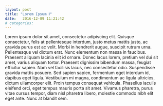 ```yaml
---
layout: post
title: "Lorem Ipsum Ⅰ"
date:   2016-12-09 11:21:42
# categories:
---
```


Lorem ipsum dolor sit amet, consectetur adipiscing elit. Quisque consectetur, felis at pellentesque interdum, justo metus mattis justo, ac gravida purus est ac velit. Morbi in hendrerit augue, suscipit rutrum urna. Pellentesque vel dictum erat. Nunc elementum non massa in faucibus. Praesent aliquam lacinia elit id ornare. Donec lacus lorem, pretium vel dui sit amet, varius aliquam tortor. Praesent dignissim bibendum massa, feugiat efficitur sapien. Nam vel facilisis lacus, nec consectetur odio. Suspendisse gravida mattis posuere. Sed sapien sapien, fermentum eget interdum id, dapibus eget ligula. Vestibulum mi magna, condimentum ac ligula ultricies, dictum ullamcorper elit. Proin tempus consequat vehicula. Phasellus iaculis eleifend orci, eget tempus mauris porta sit amet. Vivamus pharetra, purus vitae cursus tempor, diam nisl pharetra libero, molestie commodo nibh elit eget ante. Nunc at blandit sem.

